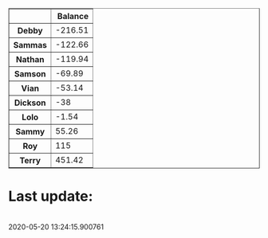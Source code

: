 <table border="1" class="dataframe">
  <thead>
    <tr style="text-align: right;">
      <th></th>
      <th>Balance</th>
    </tr>
  </thead>
  <tbody>
    <tr>
      <th>Debby</th>
      <td>-216.51</td>
    </tr>
    <tr>
      <th>Sammas</th>
      <td>-122.66</td>
    </tr>
    <tr>
      <th>Nathan</th>
      <td>-119.94</td>
    </tr>
    <tr>
      <th>Samson</th>
      <td>-69.89</td>
    </tr>
    <tr>
      <th>Vian</th>
      <td>-53.14</td>
    </tr>
    <tr>
      <th>Dickson</th>
      <td>-38</td>
    </tr>
    <tr>
      <th>Lolo</th>
      <td>-1.54</td>
    </tr>
    <tr>
      <th>Sammy</th>
      <td>55.26</td>
    </tr>
    <tr>
      <th>Roy</th>
      <td>115</td>
    </tr>
    <tr>
      <th>Terry</th>
      <td>451.42</td>
    </tr>
  </tbody>
</table><H1>Last update:</h1><br>2020-05-20 13:24:15.900761